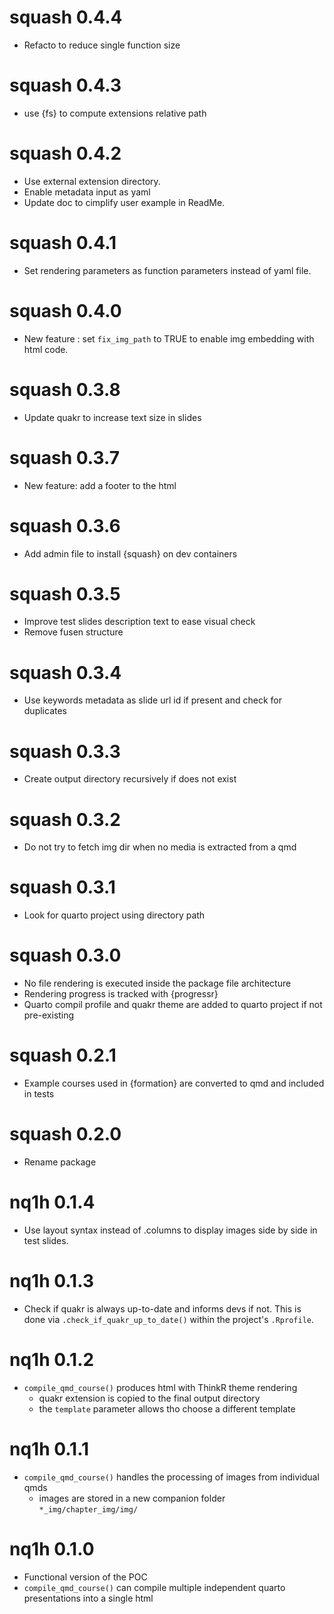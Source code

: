 # squash 0.4.4

* Refacto to reduce single function size

# squash 0.4.3

* use {fs} to compute extensions relative path

# squash 0.4.2

* Use external extension directory.
* Enable metadata input as yaml
* Update doc to cimplify user example in ReadMe.

# squash 0.4.1

* Set rendering parameters as function parameters instead of yaml file.

# squash 0.4.0

* New feature : set `fix_img_path` to TRUE to enable img embedding with html code.

# squash 0.3.8

* Update quakr to increase text size in slides

# squash 0.3.7

* New feature: add a footer to the html

# squash 0.3.6

* Add admin file to install {squash} on dev containers

# squash 0.3.5

* Improve test slides description text to ease visual check
* Remove fusen structure

# squash 0.3.4

* Use keywords metadata as slide url id if present and check for duplicates

# squash 0.3.3

* Create output directory recursively if does not exist

# squash 0.3.2

* Do not try to fetch img dir when no media is extracted from a qmd

# squash 0.3.1

* Look for quarto project using directory path

# squash 0.3.0

* No file rendering is executed inside the package file architecture
* Rendering progress is tracked with {progressr}
* Quarto compil profile and quakr theme are added to quarto project if not pre-existing

# squash 0.2.1

* Example courses used in {formation} are converted to qmd and included in tests

# squash 0.2.0

* Rename package

# nq1h 0.1.4

* Use layout syntax instead of .columns to display images side by side in test slides.

# nq1h 0.1.3

* Check if quakr is always up-to-date and informs devs if not.
This is done via `.check_if_quakr_up_to_date()` within the project's `.Rprofile`.

# nq1h 0.1.2

* `compile_qmd_course()` produces html with ThinkR theme rendering
  * quakr extension is copied to the final output directory
  * the `template` parameter allows tho choose a different template

# nq1h 0.1.1

* `compile_qmd_course()` handles the processing of images from individual qmds
  * images are stored in a new companion folder `*_img/chapter_img/img/`

# nq1h 0.1.0

* Functional version of the POC
* `compile_qmd_course()` can compile multiple independent quarto presentations into a single html
